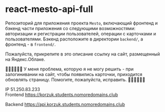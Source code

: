 # react-mesto-api-full
Репозиторий для приложения проекта `Mesto`, включающий фронтенд и бэкенд части приложения со следующими возможностями: авторизации и регистрации пользователей, операции с карточками и пользователями. Бэкенд расположите в директории `backend/`, а фронтенд - в `frontend/`. 
  
Пожалуйста, прикрепите в это описание ссылку на сайт, размещенный на Яндекс.Облаке.

🐙🐙🐙🆘🆘🆘
У меня проблема, которую я не могу решить - при залогинивании на сайт, чтобы появились карточки, приходится обновлять страницу.
Помогите, пожалуйста, исправить. 
🐙🐙🐙🆘🆘🆘

IP  51.250.83.233                                                                                                                                                            
Frontend  https://korzuk.students.nomoredomains.club                                                                                                                     

Backend  https://api.korzuk.students.nomoredomains.club
